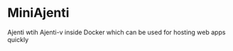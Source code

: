 MiniAjenti
==========

Ajenti wtih Ajenti-v inside Docker which can be used for hosting web apps quickly

